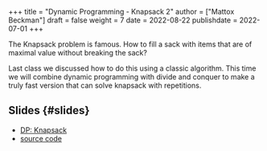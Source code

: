+++
title = "Dynamic Programming - Knapsack 2"
author = ["Mattox Beckman"]
draft = false
weight = 7
date = 2022-08-22
publishdate = 2022-07-01
+++

The Knapsack problem is famous.  How to fill a sack with items that are of maximal value without breaking the sack?

Last class we discussed how to do this using a classic algorithm.  This time we will combine dynamic programming with
divide and conquer to make a truly fast version that can solve knapsack with repetitions.

## Slides {#slides}

-   [DP: Knapsack](/slides/dp-knapsack-2.pdf)
-   [source code](/code/knapsack2.cpp)
